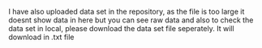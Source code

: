 I have also uploaded data set in the repository, as the file is too large it doesnt show data in here but you can see raw data and also to check the data set in local, please download the data set file seperately. It will download in .txt file
